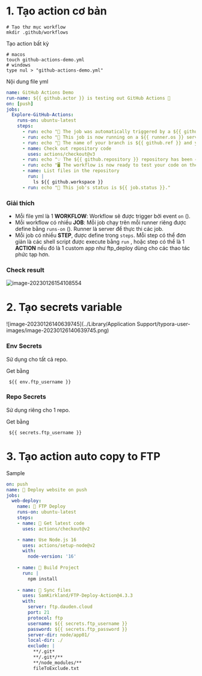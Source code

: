 # 1. Tạo action cơ bản

```
# Tạo thư mục workflow
mkdir .github/workflows
```
Tạo action bất kỳ
```
# macos
touch github-actions-demo.yml
# windows
type nul > "github-actions-demo.yml"
```

Nội dung file yml

```yml
name: GitHub Actions Demo
run-name: ${{ github.actor }} is testing out GitHub Actions 🚀
on: [push]
jobs:
  Explore-GitHub-Actions:
    runs-on: ubuntu-latest
    steps:
      - run: echo "🎉 The job was automatically triggered by a ${{ github.event_name }} event."
      - run: echo "🐧 This job is now running on a ${{ runner.os }} server hosted by GitHub!"
      - run: echo "🔎 The name of your branch is ${{ github.ref }} and your repository is ${{ github.repository }}."
      - name: Check out repository code
        uses: actions/checkout@v3
      - run: echo "💡 The ${{ github.repository }} repository has been cloned to the runner."
      - run: echo "🖥️ The workflow is now ready to test your code on the runner."
      - name: List files in the repository
        run: |
          ls ${{ github.workspace }}
      - run: echo "🍏 This job's status is ${{ job.status }}."
```

### Giải thích

* Mỗi file yml là 1 **WORKFLOW**: Workflow sẽ được trigger bởi event `on` (). 
* Mỗi workflow có nhiều **JOB**: Mỗi job chạy trên mỗi runner riêng được define bằng `runs-on` (). Runner là server để thực thi các job.
* Mỗi job có nhiều **STEP**, được define trong `steps`. Mỗi step có thể đơn giản là các shell script được execute bằng `run` , hoặc step có thể là 1 **ACTION** nếu đó là 1 custom app như ftp_deploy dùng cho các thao tác phức tạp hơn.



### Check result

![image-20230126154108554](https://tva1.sinaimg.cn/large/008vxvgGgy1hah55wyhxxj30pp0djwfx.jpg)



# 2. Tạo secrets variable

![image-20230126140639745](../Library/Application Support/typora-user-images/image-20230126140639745.png)

### Env Secrets

Sử dụng cho tất cả repo.

Get bằng

```
 ${{ env.ftp_username }}
```

### Repo Secrets

Sử dụng riêng cho 1 repo.

Get bằng

```
 ${{ secrets.ftp_username }}
```





# 3. Tạo action auto copy to FTP

Sample

```yml
on: push
name: 🚀 Deploy website on push
jobs:
  web-deploy:
    name: 🎉 FTP Deploy
    runs-on: ubuntu-latest
    steps:
    - name: 🚚 Get latest code
      uses: actions/checkout@v2

    - name: Use Node.js 16
      uses: actions/setup-node@v2
      with:
        node-version: '16'
      
    - name: 🔨 Build Project
      run: |
        npm install
    
    - name: 📂 Sync files
      uses: SamKirkland/FTP-Deploy-Action@4.3.3
      with:
        server: ftp.dauden.cloud
        port: 21
        protocol: ftp
        username: ${{ secrets.ftp_username }}
        password: ${{ secrets.ftp_password }}
        server-dir: node/app01/
        local-dir: ./
        exclude: |
          **/.git*
          **/.git*/**
          **/node_modules/**
          fileToExclude.txt
```

